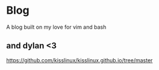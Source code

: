 # Blog
A blog built on my love for vim and bash

## and dylan <3
https://github.com/kisslinux/kisslinux.github.io/tree/master


